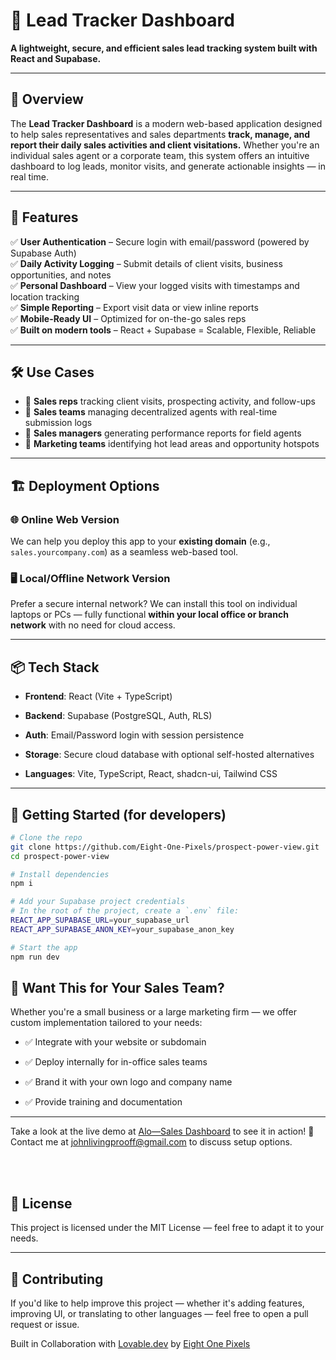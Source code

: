 # 🧭 Lead Tracker Dashboard

**A lightweight, secure, and efficient sales lead tracking system built with React and Supabase.**

---

## 📌 Overview

The **Lead Tracker Dashboard** is a modern web-based application designed to help sales representatives and sales departments **track, manage, and report their daily sales activities and client visitations.** Whether you're an individual sales agent or a corporate team, this system offers an intuitive dashboard to log leads, monitor visits, and generate actionable insights — in real time.

---

## 🚀 Features

✅ **User Authentication** – Secure login with email/password (powered by Supabase Auth)  
✅ **Daily Activity Logging** – Submit details of client visits, business opportunities, and notes  
✅ **Personal Dashboard** – View your logged visits with timestamps and location tracking  
✅ **Simple Reporting** – Export visit data or view inline reports  
✅ **Mobile-Ready UI** – Optimized for on-the-go sales reps  
✅ **Built on modern tools** – React + Supabase = Scalable, Flexible, Reliable

---

## 🛠️ Use Cases

- 🔹 **Sales reps** tracking client visits, prospecting activity, and follow-ups  
- 🔹 **Sales teams** managing decentralized agents with real-time submission logs  
- 🔹 **Sales managers** generating performance reports for field agents  
- 🔹 **Marketing teams** identifying hot lead areas and opportunity hotspots  

---

## 🏗️ Deployment Options

### 🌐 Online Web Version
We can help you deploy this app to your **existing domain** (e.g., `sales.yourcompany.com`) as a seamless web-based tool.

### 🖥️ Local/Offline Network Version
Prefer a secure internal network? We can install this tool on individual laptops or PCs — fully functional **within your local office or branch network** with no need for cloud access.

---

## 📦 Tech Stack

- **Frontend**: React (Vite + TypeScript)
- **Backend**: Supabase (PostgreSQL, Auth, RLS)
- **Auth**: Email/Password login with session persistence
- **Storage**: Secure cloud database with optional self-hosted alternatives

- **Languages**: 
Vite, TypeScript, React, shadcn-ui, Tailwind CSS

---

## 🔧 Getting Started (for developers)

```bash
# Clone the repo
git clone https://github.com/Eight-One-Pixels/prospect-power-view.git
cd prospect-power-view

# Install dependencies
npm i

# Add your Supabase project credentials
# In the root of the project, create a `.env` file:
REACT_APP_SUPABASE_URL=your_supabase_url
REACT_APP_SUPABASE_ANON_KEY=your_supabase_anon_key

# Start the app
npm run dev
```


## 📩 Want This for Your Sales Team?
Whether you're a small business or a large marketing firm — we offer custom implementation tailored to your needs:

- ✅ Integrate with your website or subdomain

- ✅ Deploy internally for in-office sales teams

- ✅ Brand it with your own logo and company name

- ✅ Provide training and documentation
---

Take a look at the live demo at [Alo—Sales Dashboard](https://alo-sales-v1-0-1.vercel.app/) to see it in action!
📧 Contact me at [johnlivingprooff@gmail.com](mailto:johnlivingprooff@gmail.com) to discuss setup options.

<br><br>



## 📜 License
This project is licensed under the MIT License — feel free to adapt it to your needs.

---

## 🙌 Contributing
If you'd like to help improve this project — whether it's adding features, improving UI, or translating to other languages — feel free to open a pull request or issue.

Built in Collaboration with [Lovable.dev](https://lovable.dev) by [Eight One Pixels](https://81px.vercel.app)